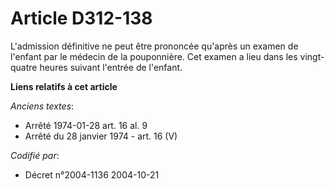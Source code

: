 # Article D312-138

L'admission définitive ne peut être prononcée qu'après un examen de l'enfant par le médecin de la pouponnière. Cet examen a
lieu dans les vingt-quatre heures suivant l'entrée de l'enfant.

**Liens relatifs à cet article**

_Anciens textes_:

  - Arrêté 1974-01-28 art. 16 al. 9
  - Arrêté du 28 janvier 1974 - art. 16 (V)

_Codifié par_:

  - Décret n°2004-1136 2004-10-21
